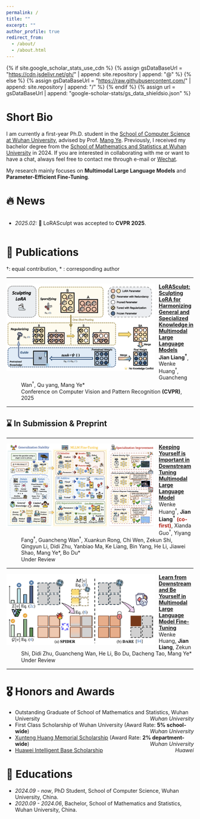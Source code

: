 ```yaml
---
permalink: /
title: ""
excerpt: ""
author_profile: true
redirect_from: 
  - /about/
  - /about.html
---
```


<style>
  dl {
    margin-top: 1px;
    margin-bottom: 5px; /* 调整这个值以获得合适的间距 */
    clear: both;
  }

  img {
    display: block;
    margin: 0px 10px 10px 0px; /* 图片居中 上右下左*/ 
    max-width: 100%; /* 限制图片最大宽度 */
  }

  hr {
    border: 1px solid #ebebeb; /* 调整分隔线的颜色和样式 */
    /* margin: 10px;  */
    clear: both; 
  }


  dl dd {
  color: #; 
  margin-top: 1px; 
  margin-bottom: 1px;
}

  dl dd strong {
  font-weight: bold;
  }


  .publication-title {
    font-weight: bold;
  }

  .image-container {
    display: flex;
    justify-content: center;
    gap: 10px; /* 控制图片间距 */
    margin: 20px 0;
  }

  .image-container img {
    max-width: 150px; /* 控制最大宽度 */
    height: auto;
    margin: 0; /* 移除原来的 margin */
  }

  .co-first {
    color: #B02418;
  }
  
</style>

{% if site.google_scholar_stats_use_cdn %}
{% assign gsDataBaseUrl = "https://cdn.jsdelivr.net/gh/" | append: site.repository | append: "@" %}
{% else %}
{% assign gsDataBaseUrl = "https://raw.githubusercontent.com/" | append: site.repository | append: "/" %}
{% endif %}
{% assign url = gsDataBaseUrl | append: "google-scholar-stats/gs_data_shieldsio.json" %}

<span class='anchor' id='about-me'></span>


# Short Bio

I am currently a first-year Ph.D. student in the [School of Computer Science at Wuhan University](https://cs.whu.edu.cn/), advised by Prof. [Mang Ye](https://scholar.google.com/citations?user=j-HxRy0AAAAJ&hl=zh-CN). Previously, I received my bachelor degree from the [School of Mathematics and Statistics at Wuhan University](https://maths.whu.edu.cn/) in 2024. If you are interested in collaborating with me or want to have a chat, always feel free to contact me through e-mail or [Wechat](https://github.com/user-attachments/assets/7777009a-aa6c-4ed9-aa4c-5da9204c03a5).

My research mainly focuses on **Multimodal Large Language Models** and **Parameter-Efficient Fine-Tuning**.




# 🔥 News
<div style="max-height: 200px; overflow-y: auto;">
<ul>
  <li><em>2025.02:</em> 🚀 LoRASculpt was accepted to <strong>CVPR 2025</strong>.</li>
</ul>
</div>

# 📝 Publications 

&dagger;: equal contribution, * : corresponding author

<hr>

<dl>
  <dt><img align="left" width="400" src="../images/paper/LoRASculpt.png" alt="LVLM_Safety_Survey"></dt>
  <dd><a href="" class="publication-title">LoRASculpt: Sculpting LoRA for Harmonizing General and Specialized Knowledge in Multimodal Large Language Models</a></dd>
  <dd><strong>Jian Liang<sup>&dagger;</sup></strong>, Wenke Huang<sup>&dagger;</sup>, Guancheng Wan<sup>&dagger;</sup>, Qu yang, Mang Ye*</dd>
  <dd>Conference on Computer Vision and Pattern Recognition <strong>(CVPR)</strong>, 2025</dd>
</dl>

<hr>

## ⌛️ In Submission & Preprint
<hr>

<dl>
  <dt><img align="left" width="400" src="../images/paper/MLLMFT_Survey.png" alt="Client As Navigator"></dt>
  <dd><a href="https://arxiv.org/abs/2503.04543" class="publication-title">Keeping Yourself is Important in Downstream Tuning Multimodal Large Language Model</a></dd>
  <dd>Wenke Huang<sup>&dagger;</sup>, <strong>Jian Liang<sup>&dagger;</sup></strong> <strong><span class="co-first">(co-first)</span></strong>, Xianda Guo<sup>&dagger;</sup>, Yiyang Fang<sup>&dagger;</sup>, Guancheng Wan<sup>&dagger;</sup>, Xuankun Rong, Chi Wen, Zekun Shi, Qingyun Li, Didi Zhu, Yanbiao Ma, Ke Liang, Bin Yang, He Li, Jiawei Shao, Mang Ye*, Bo Du*</dd>
  <dd>Under Review</dd>
</dl>

<hr>

<dl>
  <dt><img align="left" width="400" src="../images/paper/SPIDER.png" alt="MLLM_Finetune_Survey"></dt>
  <dd><a href="https://arxiv.org/abs/2411.10928" class="publication-title">Learn from Downstream and Be Yourself in Multimodal Large Language Model Fine-Tuning</a></dd>

  <dd>Wenke Huang, <strong>Jian Liang</strong>, Zekun Shi, Didi Zhu, Guancheng Wan, He Li, Bo Du, Dacheng Tao, Mang Ye*</dd>
  <dd>Under Review</dd>
</dl>

<hr>


# 🎖 Honors and Awards
- Outstanding Graduate of School of Mathematics and Statistics, Wuhan University <span style="float: right;">*Wuhan University*</span>
- First Class Scholarship of Wuhan University (Award Rate: <strong>5% school-wide</strong>) <span style="float: right;">*Wuhan University*</span>
- <a href="https://edf.whu.edu.cn/info/1342/6057.htm">Xunteng Huang Memorial Scholarship</a> (Award Rate: <strong>2% department-wide</strong>)   <span style="float: right;">*Wuhan University*</span>
- <a href="https://edu.hicomputing.huawei.com/winnerlist#:~:text=%E6%98%B1%E6%AC%A3%EF%BC%8C-,%E6%A2%81%E5%81%A5,-%EF%BC%8C">Huawei Intelligent Base Scholarship</a>   <span style="float: right;">*Huawei*</span>



# 📖 Educations

- *2024.09 - now*, PhD Student, School of Computer Science, Wuhan University, China.
- *2020.09 - 2024.06*, Bachelor, School of Mathematics and Statistics, Wuhan University, China.

